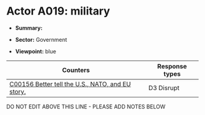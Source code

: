 # Actor A019: military 

* **Summary:** 

* **Sector:** Government

* **Viewpoint:** blue


| Counters | Response types |
| -------- | -------------- |
| [C00156 Better tell the U.S., NATO, and EU story.](../counters/C00156.md) | D3 Disrupt |


DO NOT EDIT ABOVE THIS LINE - PLEASE ADD NOTES BELOW